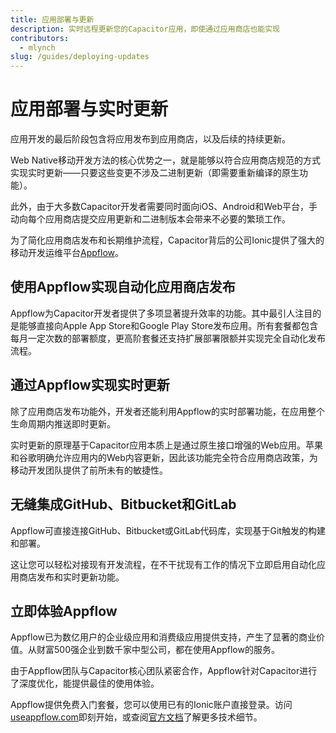 ```yaml
---
title: 应用部署与更新
description: 实时远程更新您的Capacitor应用，即使通过应用商店也能实现
contributors:
  - mlynch
slug: /guides/deploying-updates
---
```


# 应用部署与实时更新

应用开发的最后阶段包含将应用发布到应用商店，以及后续的持续更新。

Web Native移动开发方法的核心优势之一，就是能够以符合应用商店规范的方式实现实时更新——只要这些变更不涉及二进制更新（即需要重新编译的原生功能）。

此外，由于大多数Capacitor开发者需要同时面向iOS、Android和Web平台，手动向每个应用商店提交应用更新和二进制版本会带来不必要的繁琐工作。

为了简化应用商店发布和长期维护流程，Capacitor背后的公司Ionic提供了强大的移动开发运维平台[Appflow](https://useappflow.com/)。

## 使用Appflow实现自动化应用商店发布

Appflow为Capacitor开发者提供了多项显著提升效率的功能。其中最引人注目的是能够直接向Apple App Store和Google Play Store发布应用。所有套餐都包含每月一定次数的部署额度，更高阶套餐还支持扩展部署限额并实现完全自动化发布流程。

## 通过Appflow实现实时更新

除了应用商店发布功能外，开发者还能利用Appflow的实时部署功能，在应用整个生命周期内推送即时更新。

实时更新的原理基于Capacitor应用本质上是通过原生接口增强的Web应用。苹果和谷歌明确允许应用内的Web内容更新，因此该功能完全符合应用商店政策，为移动开发团队提供了前所未有的敏捷性。

## 无缝集成GitHub、Bitbucket和GitLab

Appflow可直接连接GitHub、Bitbucket或GitLab代码库，实现基于Git触发的构建和部署。

这让您可以轻松对接现有开发流程，在不干扰现有工作的情况下立即启用自动化应用商店发布和实时更新功能。

## 立即体验Appflow

Appflow已为数亿用户的企业级应用和消费级应用提供支持，产生了显著的商业价值。从财富500强企业到数千家中型公司，都在使用Appflow的服务。

由于Appflow团队与Capacitor核心团队紧密合作，Appflow针对Capacitor进行了深度优化，能提供最佳的使用体验。

Appflow提供免费入门套餐，您可以使用已有的Ionic账户直接登录。访问[useappflow.com](https://useappflow.com/)即刻开始，或查阅[官方文档](https://ionicframework.com/docs/appflow)了解更多技术细节。